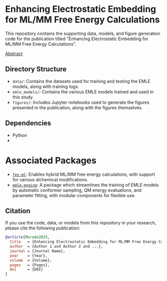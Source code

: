 # Enhancing Electrostatic Embedding for ML/MM Free Energy Calculations

This repository contains the supporting data, models, and figure generation code for the publication titled "Enhancing Electrostatic Embedding for ML/MM Free Energy Calculations".

[Abstract](./abstract.png)

## Directory Structure

-   `data/`: Contains the datasets used for training and testing the EMLE models, along with training logs.
-   `emle_models/`: Contains the various EMLE models trained and used in this study.
-   `figures/`: Includes Jupyter notebooks used to generate the figures presented in the publication, along with the figures themselves.

## Dependencies


-   Python
- 

# Associated Packages

- [`fes-ml`](https://github.com/michellab/fes-ml): Enables hybrid ML/MM free energy calculations, with support for various alchemical modifications.
- [`emle-engine`](https://github.com/michellab/fes-ml): A package which streamlines the training of EMLE models by automatic conformer sampling, QM energy evaluations, and parameter fitting, with modular components for flexible use.

## Citation

If you use the code, data, or models from this repository in your research, please cite the following publication:

``` bibtex
@article{Morado2025,
  title   = {Enhancing Electrostatic Embedding for ML/MM Free Energy Calculations},
  author  = {Author 1 and Author 2 and ...},
  journal = {Journal Name},
  year    = {Year},
  volume  = {Volume},
  pages   = {Pages},
  doi     = {DOI}
}
```
